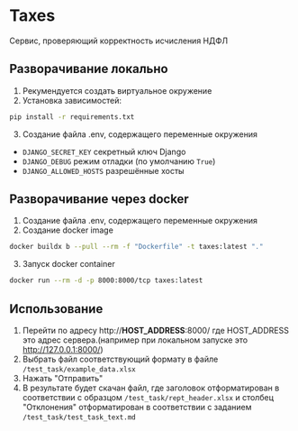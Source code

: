 # Taxes
Сервис, проверяющий корректность исчисления НДФЛ
## Разворачивание локально
1. Рекумендуется создать виртуальное окружение
2. Установка зависимостей:
```bash
pip install -r requirements.txt
```
3. Создание файла .env, содержащего переменные окружения
- `DJANGO_SECRET_KEY` секретный ключ Django
- `DJANGO_DEBUG` режим отладки (по умолчанию `True`)
- `DJANGO_ALLOWED_HOSTS` разрешённые хосты
## Разворачивание через docker
1. Создание файла .env, содержащего переменные окружения
2. Создание docker image
```bash
docker buildx b --pull --rm -f "Dockerfile" -t taxes:latest "." 
```
3. Запуск docker container
```bash
docker run --rm -d -p 8000:8000/tcp taxes:latest
```

## Использование
1. Перейти по адресу http://**HOST_ADDRESS**:8000/
где HOST_ADDRESS это адрес сервера.(например при локальном запуске это http://127.0.0.1:8000/)
2. Выбрать файл соответствующий формату в файле `/test_task/example_data.xlsx`
3. Нажать "Отправить"
4. В результате будет скачан файл, где заголовок отформатирован в соответствии с образцом `/test_task/rept_header.xlsx` и столбец "Отклонения" отформатирован в соответствии с заданием `/test_task/test_task_text.md`
